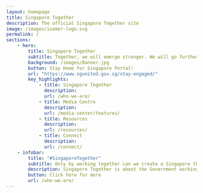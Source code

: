```yaml
---
layout: homepage
title: Singapore Together
description: The official Singapore Together site
image: /images/isomer-logo.svg
permalink: /
sections:
    - hero:
        title: Singapore Together
        subtitle: Together, we will emerge stronger. We will go further. For our Singapore.
        background: /images/Banner.jpg
        button: Stay Home for Singapore Portal!
        url: "https://www.sgunited.gov.sg/stay-engaged/"
        key_highlights:
            - title: Singapore Together
              description: 
              url: /who-we-are/
            - title: Media Centre
              description: 
              url: /media-center/features/
            - title: Resources
              description:
              url: /resources/
            - title: Connect
              description: 
              url: /connect/
    - infobar:
        title: "#SingaporeTogether"
        subtitle: Only by working together can we create a Singapore that we all want, regardless of how diverse our ideas and opinions are. After all, it will take this entire nation to build our nation. 
        description: Singapore Together is about the Government working with Singaporeans, and Singaporeans working with one another, to build our future Singapore. 
        button: Click here for more
        url: /who-we-are/
---
```

